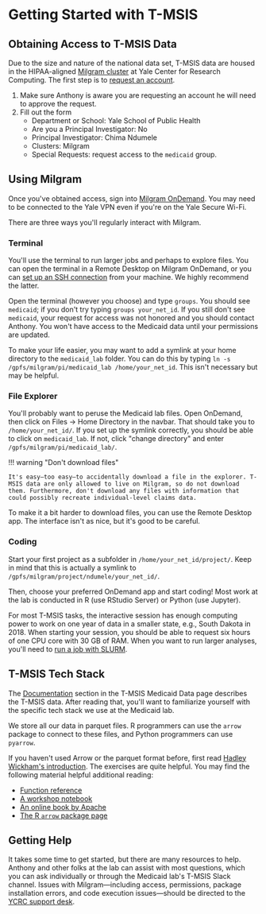 # Getting Started with T-MSIS

## Obtaining Access to T-MSIS Data
Due to the size and nature of the national data set, T-MSIS data are housed in the HIPAA-aligned [Milgram cluster](https://docs.ycrc.yale.edu/clusters/milgram/) at Yale Center for Research Computing. The first step is to [request an account](https://research.computing.yale.edu/support/hpc/account-request).

1. Make sure Anthony is aware you are requesting an account he will need to approve the request.
2. Fill out the form
	- Department or School: Yale School of Public Health
	- Are you a Principal Investigator: No
	- Principal Investigator: Chima Ndumele
	- Clusters: Milgram
	- Special Requests: request access to the `medicaid` group.

## Using Milgram

Once you've obtained access, sign into [Milgram OnDemand](https://ood-milgram.ycrc.yale.edu/). You may need to be connected to the Yale VPN even if you're on the Yale Secure Wi-Fi.

There are three ways you'll regularly interact with Milgram.

### Terminal

You'll use the terminal to run larger jobs and perhaps to explore files. You can open the terminal in a Remote Desktop on Milgram OnDemand, or you can [set up an SSH connection](https://docs.ycrc.yale.edu/clusters-at-yale/access/ssh/) from your machine. We highly recommend the latter.

Open the terminal (however you choose) and type `groups`. You should see `medicaid`; if you don't try typing `groups your_net_id`. If you still don't see `medicaid`, your request for access was not honored and you should contact Anthony. You won't have access to the Medicaid data until your permissions are updated.

To make your life easier, you may want to add a symlink at your home directory to the `medicaid_lab` folder. You can do this by typing `ln -s /gpfs/milgram/pi/medicaid_lab /home/your_net_id`. This isn't necessary but may be helpful.

### File Explorer

You'll probably want to peruse the Medicaid lab files. Open OnDemand, then click on Files -> Home Directory in the navbar. That should take you to `/home/your_net_id/`. If you set up the symlink correctly, you should be able to click on `medicaid_lab`. If not, click "change directory" and enter `/gpfs/milgram/pi/medicaid_lab/`.

!!! warning "Don't download files"

    It's easy—too easy—to accidentally download a file in the explorer. T-MSIS data are only allowed to live on Milgram, so do not download them. Furthermore, don't download any files with information that could possibly recreate individual-level claims data.

To make it a bit harder to download files, you can use the Remote Desktop app. The interface isn't as nice, but it's good to be careful.

### Coding

Start your first project as a subfolder in `/home/your_net_id/project/`. Keep in mind that this is actually a symlink to `/gpfs/milgram/project/ndumele/your_net_id/`.

Then, choose your preferred OnDemand app and start coding! Most work at the lab is conducted in R (use RStudio Server) or Python (use Jupyter).

For most T-MSIS tasks, the interactive session has enough computing power to work on one year of data in a smaller state, e.g., South Dakota in 2018. When starting your session, you should be able to request six hours of one CPU core with 30 GB of RAM. When you want to run larger analyses, you'll need to [run a job with SLURM](https://docs.ycrc.yale.edu/clusters-at-yale/job-scheduling/).

## T-MSIS Tech Stack

The [Documentation](tmsis_medicaid_data.md#documentation) section in the T-MSIS Medicaid Data page describes the T-MSIS data. After reading that, you'll want to familiarize yourself with the specific tech stack we use at the Medicaid lab.

We store all our data in parquet files. R programmers can use the `arrow` package to connect to these files, and Python programmers can use `pyarrow`.

If you haven't used Arrow or the parquet format before, first read [Hadley Wickham's introduction](https://r4ds.hadley.nz/arrow). The exercises are quite helpful. You may find the following material helpful additional reading:

- [Function reference](https://arrow.apache.org/docs/r/reference/acero.html)
- [A workshop notebook](https://arrow-user2022.netlify.app/hello-arrow.html)
- [An online book by Apache](https://arrow.apache.org/cookbook/r/)
- [The R `arrow` package page](https://arrow.apache.org/docs/r/)

## Getting Help

It takes some time to get started, but there are many resources to help. Anthony and other folks at the lab can assist with most questions, which you can ask individually or through the Medicaid lab's T-MSIS Slack channel. Issues with Milgram—including access, permissions, package installation errors, and code execution issues—should be directed to the [YCRC support desk](https://research.computing.yale.edu/support).
